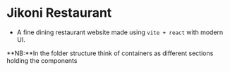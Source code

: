 # Jikoni Restaurant
- A fine dining restaurant website made using ``vite + react`` with modern UI.



**NB:**In the folder structure think of containers as different sections holding the components